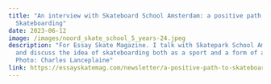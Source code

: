 ```yaml
---
title: "An interview with Skateboard School Amsterdam: a positive path to
  Skateboarding"
date: 2023-06-12
image: /images/noord_skate_school_5_years-24.jpeg
description: "For Essay Skate Magazine. I talk with Skatepark School Amsterdam
  and discuss the idea of skateboarding both as a sport and a form of art.
  Photo: Charles Lanceplaine"
link: https://essayskatemag.com/newsletter/a-positive-path-to-skateboarding/
---
```

